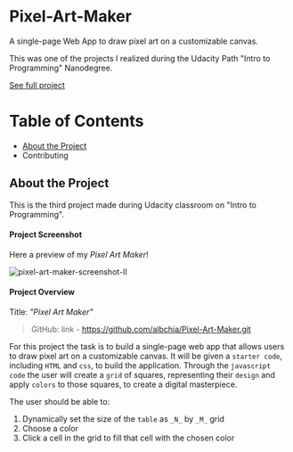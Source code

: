 # Pixel-Art-Maker
A single-page Web App to draw pixel art on a customizable canvas.

This was one of the projects I realized during the Udacity Path "Intro to Programming" Nanodegree.

[See full project](https://albchia.github.io/Pixel-Art-Maker/)

# Table of Contents
- [About the Project](#About-the-Project)
- Contributing

## About the Project
This is the third project made during Udacity classroom on "Intro to Programming".

#### Project Screenshot
Here a preview of my _Pixel Art Maker_!

![pixel-art-maker-screenshot-II](https://user-images.githubusercontent.com/70691672/96138919-8fae9f00-0efe-11eb-8683-eb9881e46bc0.PNG)

#### Project Overview
Title: _"Pixel Art Maker"_

> GitHub: link - https://github.com/albchia/Pixel-Art-Maker.git

For this project the task is to build a single-page web app that allows users to draw pixel art on a customizable canvas. It will be given a `starter code`, including `HTML` and `css`, to build the application. Through the `javascript code` the user will create a `grid` of squares, representing their `design` and apply `colors` to those squares, to create a digital masterpiece.

The user should be able to:
1. Dynamically set the size of the `table` as `_N_` by `_M_` grid
2. Choose a color
3. Click a cell in the grid to fill that cell with the chosen color



